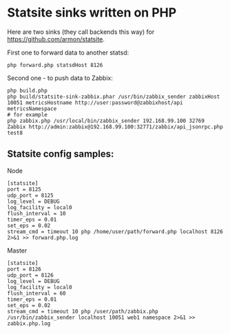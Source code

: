 Statsite sinks written on PHP
=============================

Here are two sinks (they call backends this way) for https://github.com/armon/statsite.

First one to forward data to another statsd:

```
php forward.php statsdHost 8126
```

Second one - to push data to Zabbix:


```
php build.php
php build/statsite-sink-zabbix.phar /usr/bin/zabbix_sender zabbixHost 10051 metricsHostname http://user:password@zabbixhost/api metricsNamespace
# for example
php zabbix.php /usr/local/bin/zabbix_sender 192.168.99.100 32769 Zabbix http://admin:zabbix@192.168.99.100:32771/zabbix/api_jsonrpc.php test8
```

## Statsite config samples:

Node

```
[statsite]
port = 8125
udp_port = 8125
log_level = DEBUG
log_facility = local0
flush_interval = 10
timer_eps = 0.01
set_eps = 0.02
stream_cmd = timeout 10 php /home/user/path/forward.php localhost 8126 2>&1 >> forward.php.log
```

Master

```
[statsite]
port = 8126
udp_port = 8126
log_level = DEBUG
log_facility = local0
flush_interval = 60
timer_eps = 0.01
set_eps = 0.02
stream_cmd = timeout 10 php /user/path/zabbix.php /usr/bin/zabbix_sender localhost 10051 web1 namespace 2>&1 >> zabbix.php.log
```